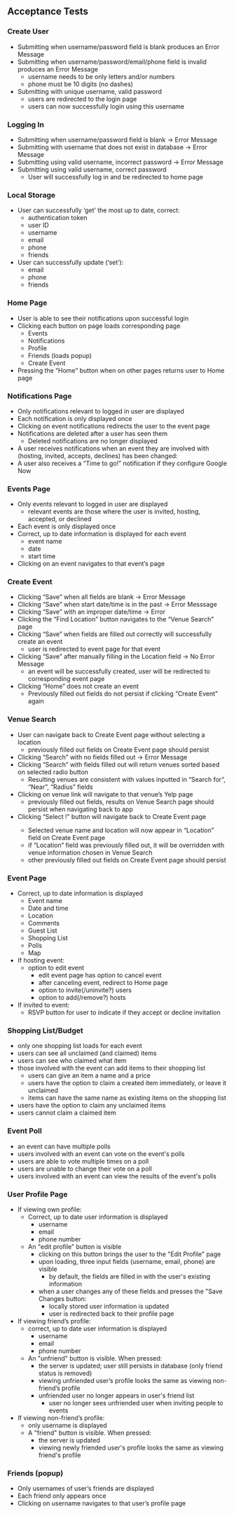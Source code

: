 ## Acceptance Tests


### Create User
* Submitting when username/password field is blank produces an Error Message
* Submitting when username/password/email/phone field is invalid produces an Error Message
  * username needs to be only letters and/or numbers
  * phone must be 10 digits (no dashes)
* Submitting with unique username, valid password
  * users are redirected to the login page
  * users can now successfully login using this username

### Logging In
* Submitting when username/password field is blank → Error Message
* Submitting with username that does not exist in database → Error Message
* Submitting using valid username, incorrect password → Error Message
* Submitting using valid username, correct password
  * User will successfully log in and be redirected to home page

### Local Storage
* User can successfully ‘get’ the most up to date, correct:
  * authentication token
  * user ID
  * username
  * email
  * phone
  * friends
* User can successfully update (‘set’):
  * email
  * phone
  * friends

### Home Page
* User is able to see their notifications upon successful login
* Clicking each button on page loads corresponding page
  * Events
  * Notifications
  * Profile
  * Friends (loads popup)
  * Create Event
* Pressing the “Home” button when on other pages returns user to Home page

### Notifications Page
* Only notifications relevant to logged in user are displayed
* Each notification is only displayed once
* Clicking on event notifications redirects the user to the event page
* Notifications are deleted after a user has seen them
  * Deleted notifications are no longer displayed
* A user receives notifications when an event they are involved with (hosting, invited, accepts, declines) has been changed:
* A user also receives a “Time to go!” notification if they configure Google Now 

### Events Page
* Only events relevant to logged in user are displayed
  * relevant events are those where the user is invited, hosting, accepted, or declined
* Each event is only displayed once
* Correct, up to date information is displayed for each event
  * event name
  * date
  * start time
* Clicking on an event navigates to that event’s page

### Create Event
* Clicking “Save” when all fields are blank → Error Message 
* Clicking “Save” when start date/time is in the past → Error Messsage
* Clicking “Save” with an improper date/time → Error
* Clicking the “Find Location” button navigates to the “Venue Search” page
* Clicking “Save” when fields are filled out correctly will successfully create an event
  * user is redirected to event page for that event
* Clicking “Save” after manually filling in the Location field → No Error Message
  * an event will be successfully created, user will be redirected to corresponding event page
* Clicking “Home” does not create an event
  * Previously filled out fields do not persist if clicking “Create Event” again

### Venue Search
* User can navigate back to Create Event page without selecting a location
  * previously filled out fields on Create Event page should persist
* Clicking “Search” with no fields filled out → Error Message
* Clicking “Search” with fields filled out will return venues sorted based on selected radio button
  * Resulting venues are consistent with values inputted in “Search for”, “Near”, “Radius” fields
* Clicking on venue link will navigate to that venue’s Yelp page
  * previously filled out fields, results on Venue Search page should persist when navigating back to app
* Clicking “Select <venue>!” button will navigate back to Create Event page
  * Selected venue name and location will now appear in “Location” field on Create Event page
  * if “Location” field was previously filled out, it will be overridden with venue information chosen in Venue Search
  * other previously filled out fields on Create Event page should persist

### Event Page
* Correct, up to date information is displayed
  * Event name
  * Date and time
  * Location
  * Comments
  * Guest List
  * Shopping List
  * Polls
  * Map
* If hosting event:
  * option to edit event
    * edit event page has option to cancel event
    * after canceling event, redirect to Home page
    * option to invite(/uninvite?) users
    * option to add(/remove?) hosts
* If invited to event:
  * RSVP button for user to indicate if they accept or decline invitation

### Shopping List/Budget
* only one shopping list loads for each event
* users can see all unclaimed (and claimed) items
* users can see who claimed what item
* those involved with the event can add items to their shopping list
  * users can give an item a name and a price 
  * users have the option to claim a created item immediately, or leave it unclaimed
  * items can have the same name as existing items on the shopping list
* users have the option to claim any unclaimed items
* users cannot claim a claimed item

### Event Poll
* an event can have multiple polls
* users involved with an event can vote on the event's polls
* users are able to vote multiple times on a poll
* users are unable to change their vote on a poll
* users involved with an event can view the results of the event's polls

### User Profile Page
* If viewing own profile:
  * Correct, up to date user information is displayed
    * username
    * email
    * phone number
  * An "edit profile" button is visible
    * clicking on this button brings the user to the "Edit Profile" page
    * upon loading, three input fields (username, email, phone) are visible
      * by default, the fields are filled in with the user's existing information
    * when a user changes any of these fields and presses the "Save Changes button:
      * locally stored user information is updated
      * user is redirected back to their profile page
* If viewing friend’s profile:
  * correct, up to date user information is displayed
    * username
    * email
    * phone number
  * An "unfriend" button is visible. When pressed:
    * the server is updated; user still persists in database (only friend status is removed)
    * viewing unfriended user’s profile looks the same as viewing non-friend’s profile
    * unfriended user no longer appears in user's friend list
      * user no longer sees unfriended user when inviting people to events
* If viewing non-friend’s profile:
  * only username is displayed
  * A "friend" button is visible. When pressed:
    * the server is updated
    * viewing newly friended user's profile looks the same as viewing friend's profile

### Friends (popup)
* Only usernames of user’s friends are displayed
* Each friend only appears once
* Clicking on username navigates to that user’s profile page


